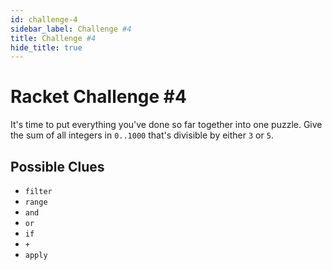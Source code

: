 ```yaml
---
id: challenge-4
sidebar_label: Challenge #4
title: Challenge #4
hide_title: true
---
```


# Racket Challenge #4

It's time to put everything you've done so far together into one puzzle. Give
the sum of all integers in `0..1000` that's divisible by either `3` or `5`.

## Possible Clues

* `filter`
* `range`
* `and`
* `or`
* `if`
* `+`
* `apply`
